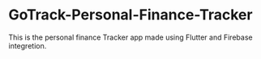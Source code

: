 # GoTrack-Personal-Finance-Tracker
This is the personal finance Tracker app made using Flutter and Firebase integretion. 
